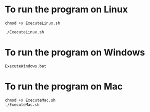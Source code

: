 # To run the program on Linux
```
chmod +x ExecuteLinux.sh

./ExecuteLinux.sh
```

# To run the program on Windows
```
ExecuteWindows.bat
```

# To run the program on Mac

```
chmod +x ExecuteMac.sh
./ExecuteMac.sh
```
